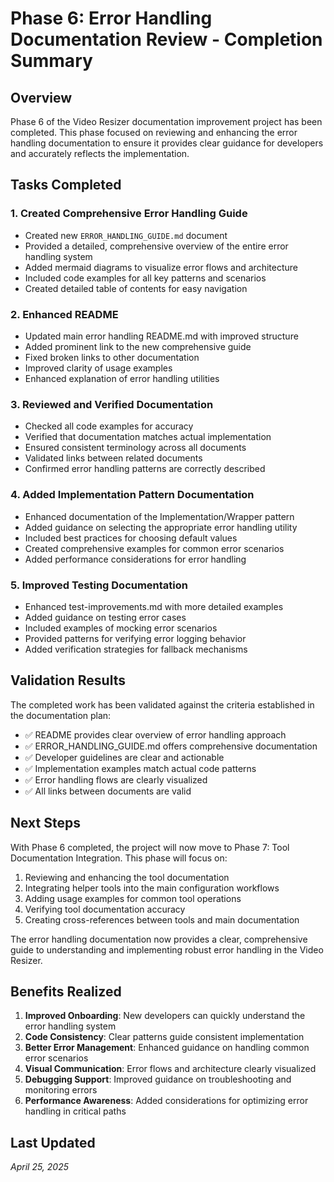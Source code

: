 # Phase 6: Error Handling Documentation Review - Completion Summary

## Overview

Phase 6 of the Video Resizer documentation improvement project has been completed. This phase focused on reviewing and enhancing the error handling documentation to ensure it provides clear guidance for developers and accurately reflects the implementation.

## Tasks Completed

### 1. Created Comprehensive Error Handling Guide

- Created new `ERROR_HANDLING_GUIDE.md` document
- Provided a detailed, comprehensive overview of the entire error handling system
- Added mermaid diagrams to visualize error flows and architecture
- Included code examples for all key patterns and scenarios
- Created detailed table of contents for easy navigation

### 2. Enhanced README

- Updated main error handling README.md with improved structure
- Added prominent link to the new comprehensive guide
- Fixed broken links to other documentation
- Improved clarity of usage examples
- Enhanced explanation of error handling utilities

### 3. Reviewed and Verified Documentation

- Checked all code examples for accuracy
- Verified that documentation matches actual implementation
- Ensured consistent terminology across all documents
- Validated links between related documents
- Confirmed error handling patterns are correctly described

### 4. Added Implementation Pattern Documentation

- Enhanced documentation of the Implementation/Wrapper pattern
- Added guidance on selecting the appropriate error handling utility
- Included best practices for choosing default values
- Created comprehensive examples for common error scenarios
- Added performance considerations for error handling

### 5. Improved Testing Documentation

- Enhanced test-improvements.md with more detailed examples
- Added guidance on testing error cases
- Included examples of mocking error scenarios
- Provided patterns for verifying error logging behavior
- Added verification strategies for fallback mechanisms

## Validation Results

The completed work has been validated against the criteria established in the documentation plan:

- ✅ README provides clear overview of error handling approach
- ✅ ERROR_HANDLING_GUIDE.md offers comprehensive documentation
- ✅ Developer guidelines are clear and actionable
- ✅ Implementation examples match actual code patterns
- ✅ Error handling flows are clearly visualized
- ✅ All links between documents are valid

## Next Steps

With Phase 6 completed, the project will now move to Phase 7: Tool Documentation Integration. This phase will focus on:

1. Reviewing and enhancing the tool documentation
2. Integrating helper tools into the main configuration workflows
3. Adding usage examples for common tool operations
4. Verifying tool documentation accuracy
5. Creating cross-references between tools and main documentation

The error handling documentation now provides a clear, comprehensive guide to understanding and implementing robust error handling in the Video Resizer.

## Benefits Realized

1. **Improved Onboarding**: New developers can quickly understand the error handling system
2. **Code Consistency**: Clear patterns guide consistent implementation
3. **Better Error Management**: Enhanced guidance on handling common error scenarios
4. **Visual Communication**: Error flows and architecture clearly visualized
5. **Debugging Support**: Improved guidance on troubleshooting and monitoring errors
6. **Performance Awareness**: Added considerations for optimizing error handling in critical paths

## Last Updated

*April 25, 2025*